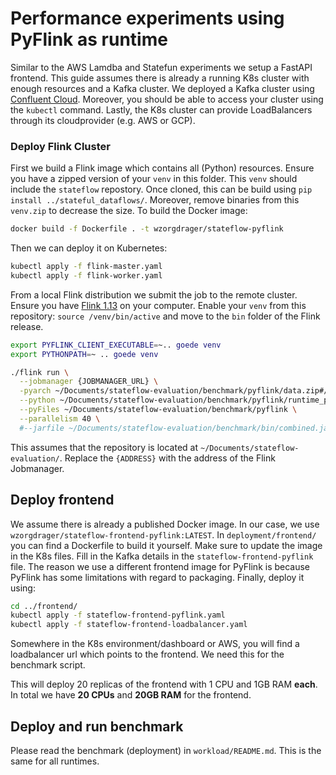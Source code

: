# Performance experiments using PyFlink as runtime
Similar to the AWS Lamdba and Statefun experiments we setup a FastAPI frontend. This guide assumes there is already a running K8s cluster
with enough resources and a Kafka cluster. We deployed a Kafka cluster using [Confluent Cloud](https://www.confluent.io/confluent-cloud/).  Moreover, you should be able to access your cluster using the `kubectl` command. Lastly, the K8s cluster can
provide LoadBalancers through its cloudprovider (e.g. AWS or GCP).

### Deploy Flink Cluster
First we build a Flink image which contains all (Python) resources. Ensure you have a zipped version of your `venv` in this folder.
This `venv` should include the `stateflow` repostory. Once cloned, this can be build using `pip install ../stateful_dataflows/`.
Moreover, remove binaries from this `venv.zip` to decrease the size. To build the Docker image:
```bash
docker build -f Dockerfile . -t wzorgdrager/stateflow-pyflink
```
Then we can deploy it on Kubernetes:
```bash
kubectl apply -f flink-master.yaml
kubectl apply -f flink-worker.yaml
```
From a local Flink distribution we submit the job to the remote cluster. Ensure you have [Flink 1.13](https://flink.apache.org/downloads.html#apache-flink-1132) on your computer.
Enable your `venv` from this repository: `source /venv/bin/active` and move to the `bin` folder of the Flink release.
```sh
export PYFLINK_CLIENT_EXECUTABLE=~.. goede venv
export PYTHONPATH=~ .. goede venv

./flink run \
  --jobmanager {JOBMANAGER_URL} \
  -pyarch ~/Documents/stateflow-evaluation/benchmark/pyflink/data.zip#/ \
  --python ~/Documents/stateflow-evaluation/benchmark/pyflink/runtime_pyflink.py \
  --pyFiles ~/Documents/stateflow-evaluation/benchmark/pyflink \
  --parallelism 40 \
  #--jarfile ~/Documents/stateflow-evaluation/benchmark/bin/combined.jar
```

This assumes that the repository is located at `~/Documents/stateflow-evaluation/`. Replace the `{ADDRESS}` with the
address of the Flink Jobmanager.

## Deploy frontend
We assume there is already a published Docker image. In our case, we use `wzorgdrager/stateflow-frontend-pyflink:LATEST`.
In `deployment/frontend/` you can find a Dockerfile to build it yourself. Make sure to update the image in the 
K8s files. Fill in the Kafka details in the `stateflow-frontend-pyflink` file. The reason we use a different frontend image 
for PyFlink is because PyFlink has some limitations with regard to packaging. Finally, deploy it using:
```bash
cd ../frontend/
kubectl apply -f stateflow-frontend-pyflink.yaml 
kubectl apply -f stateflow-frontend-loadbalancer.yaml 
```
Somewhere in the K8s environment/dashboard or AWS, you will find a loadbalancer url which points to the frontend.
We need this for the benchmark script.

This will deploy 20 replicas of the frontend with 1 CPU and 1GB RAM **each**. 
In total we have **20 CPUs** and **20GB RAM** for the frontend.

## Deploy and run benchmark
Please read the benchmark (deployment) in `workload/README.md`. This is the same for all runtimes. 
